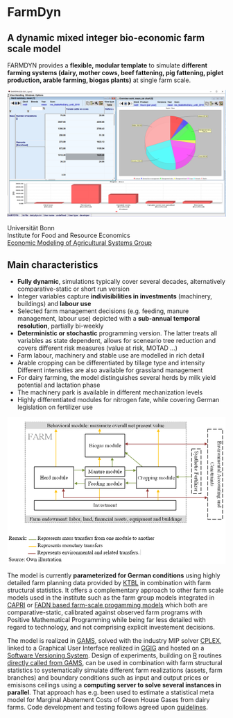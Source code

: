 # FarmDyn 

## A dynamic mixed integer bio-economic farm scale model

FARMDYN provides a **flexible, modular template** to simulate
**different farming systems (dairy, mother cows, beef fattening, pig fattening, piglet
production, arable farming, biogas plants)** at single farm scale. 

![](/media/FarmDyn.png)

Universität Bonn<br/>
Institute for Food and Resource Economics<br/>
[Economic Modeling of Agricultural Systems Group](http://www.ilr.uni-bonn.de/em/em_e.htm)

## Main characteristics

-   **Fully dynamic**, simulations typically cover several decades,
    alternatively comparative-static or short run version
-   Integer variables capture **indivisibilities in investments**
    (machinery, buildings) and **labour use**
-   Selected farm management decisions (e.g. feeding, manure management,
    labour use) depicted with a **sub-annual temporal resolution**,
    partially bi-weekly
-   **Deterministic or stochastic** programming version. The latter
    treats all variables as state dependent, allows for sceneario tree
    reduction and covers different risk measures (value at risk, MOTAD
    ...)
-   Farm labour, machinery and stable use are modelled in rich detail
-   Arable cropping can be differentiated by tillage type and intensity
    Different intensities are also available for grassland management
-   For dairy farming, the model distinguishes several herds by milk
    yield potential and lactation phase
-   The machinery park is available in different mechanization levels
-   Highly differentiated modules for nitrogen fate, while covering
    German legislation on fertilizer use

![Overview](media/figure1.png)

The model is currently **parameterized for German conditions** using
highly detailed farm planning data provided by
[KTBL](https://www.ktbl.de/) in combination with farm structural
statistics. It offers a complementary approach to other farm scale
models used in the institute such as the farm group models integrated in
[CAPRI](www.capri-model.org) or [FADN based farm-scale progamming
models](http://www.ilr.uni-bonn.de/agpo/rsrch/fadntool/fadntool_e.htm)
which both are comparative-static, calibrated against observed farm
programs with Positive Mathematical Programming while being far less
detailed with regard to technology, and not comprising explicit
investement decisions.

The model is realized in [GAMS](www.gams.com), solved with the industry
MIP solver
[CPLEX](http://www-01.ibm.com/software/commerce/optimization/cplex-optimizer/),
linked to a Graphical User Interface realized in
[GGIG](/em/staff/britz/ggig_e.htm) and hosted on a [Software Versioning
System](http://subversion.tigris.org/). Design of experiments, building
on [R](http://www.r-project.org) routines [directly called from
GAMS](http://support.gams.com/doku.php?id=gdxrrw:interfacing_gams_and_r),
can be used in combination with farm structural statistics to
systematically simulate different farm realizations (assets, farm
branches) and boundary conditions such as input and output prices or
emisisons ceilings using a **computing server to solve several instances
in parallel**. That approach has e.g. been used to estimate a
statistical meta model for Marginal Abatement Costs of Green House Gases
from dairy farms. Code development and testing follows agreed upon
[guidelines](codingConventions.pdf).
